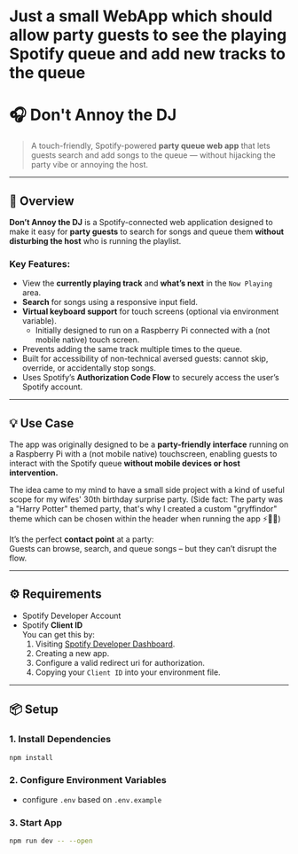 # Just a small WebApp which should allow party guests to see the playing Spotify queue and add new tracks to the queue

# 🎧 Don't Annoy the DJ

> A touch-friendly, Spotify-powered **party queue web app** that lets guests search and add songs to the queue — without hijacking the party vibe or annoying the host.

---

## 🚀 Overview

**Don’t Annoy the DJ** is a Spotify-connected web application designed to make it easy for **party guests** to search for songs and queue them **without disturbing the host** who is running the playlist.

### Key Features:

- View the **currently playing track** and **what’s next** in the `Now Playing` area.
- **Search** for songs using a responsive input field.
- **Virtual keyboard support** for touch screens (optional via environment variable).
  - Initially designed to run on a Raspberry Pi connected with a (not mobile native) touch screen.
- Prevents adding the same track multiple times to the queue.
- Built for accessibility of non-technical aversed guests: cannot skip, override, or accidentally stop songs.
- Uses Spotify’s **Authorization Code Flow** to securely access the user’s Spotify account.

---

## 💡 Use Case

The app was originally designed to be a **party-friendly interface** running on a Raspberry Pi with a (not mobile native) touchscreen, enabling guests to interact with the Spotify queue **without mobile devices or host intervention.**

The idea came to my mind to have a small side project with a kind of useful scope for my wifes' 30th birthday surprise party.
(Side fact: The party was a "Harry Potter" themed party, that's why I created a custom "gryffindor" theme which can be chosen within the header when running the app ⚡🧙‍♂️)

It’s the perfect **contact point** at a party:  
Guests can browse, search, and queue songs – but they can’t disrupt the flow.

---

## ⚙️ Requirements

- Spotify Developer Account
- Spotify **Client ID**  
  You can get this by:
  1. Visiting [Spotify Developer Dashboard](https://developer.spotify.com/dashboard/applications).
  2. Creating a new app.
  3. Configure a valid redirect uri for authorization.
  4. Copying your `Client ID` into your environment file.

---

## 📦 Setup

### 1. Install Dependencies

```bash
npm install
```

### 2. Configure Environment Variables

- configure `.env` based on `.env.example`

### 3. Start App

```bash
npm run dev -- --open
```
